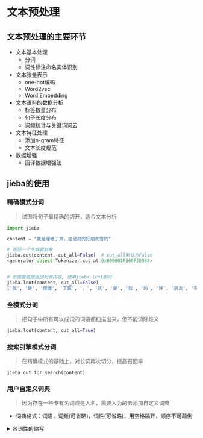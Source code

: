 # 文本预处理

## 文本预处理的主要环节

- 文本基本处理
  - 分词
  - 词性标注命名实体识别
- 文本张量表示
  - one-hot编码
  - Word2vec
  - Word Embedding
- 文本语料的数据分析
  - 标签数量分布
  - 句子长度分布
  - 词频统计与关键词词云
- 文本特征处理
  - 添加n-gram特征
  - 文本长度规范
- 数据增强
  - 回译数据增强法

## jieba的使用

### 精确模式分词

> 试图将句子最精确的切开，适合文本分析

```python
import jieba

content = "我是理塘丁真，这是我的好朋友雪豹"

# 返回一个生成器对象
jieba.cut(content, cut_all=False)  # cut_all默认为False
<generator object Tokenizer.cut at 0x000001F360F2E980>


# 若需要直接返回列表内容, 使用jieba.lcut即可
jieba.lcut(content, cut_all=False)
['我', '是', '理塘', '丁真', '，', '这', '是', '我', '的', '好', '朋友', '雪豹']

```

### 全模式分词

> 把句子中所有可以成词的词语都扫描出来，但不能消除歧义

```py
jieba.lcut(content, cut_all=True)
```

### 搜索引擎模式分词

> 在精确模式的基础上，对长词再次切分，提高召回率

```pyt
jieba.cut_for_search(content)
```

### 用户自定义词典

> 因为存在一些专有名词或是人名，需要人为的去添加自定义词典

- 词典格式：词语，词频(可省略)，词性(可省略)，用空格隔开，顺序不可颠倒

<details>
<summary> 各词性的缩写 </summary>
<p>
    <summary> 名词 (n): </summary>
    <p>
        - 普通名词 (n): 一般的名词，如 "书"、"猫"。
    </p>
    <p>
        - 专有名词 (nr): 特定的人名、地名，如 "北京"、"李白"。
    </p>
    <p>
        - 机构名 (ni): 机构、组织名，如 "中国科学院"。
    </p>
    <p>
        - 地名 (ns): 地理名称，如 "长江"。
    </p>
    <p>
        - 其他名词 (nz): 其他类型的名词，如 "第七"。
    </p>
    </p>
<p>
    <summary> 动词 (v): </summary>
    <p>
        - 动词 (v): 一般动词，如 "跑"、"吃"。
    </p>
    <p>
        - 及物动词 (vg): 及物动词，如 "看"。
    </p>
    <p>
        - 不及物动词 (vi): 不及物动词，如 "来"。
    </p>
    </p>
<p>
    <summary> 形容词 (a): </summary>
    <p>
        - 形容词 (a): 一般形容词，如 "高"、"美丽"。
    </p>
    <p>
        - 副词 (ad): 修饰动词或形容词的词，如 "非常"、"很"。
    </p>
    </p>
<p>
    <summary> 副词 (d): </summary>
    <p>
        - 副词 (d): 修饰动词、形容词等，表示程度、时间、频率等。
    </p>
    </p>
<p>
    <summary> 介词 (p): </summary>
    <p>
        - 介词 (p): 引导介词短语，如 "在"、"从"。
    </p>
    </p>
<p>
    <summary> 连词 (c): </summary>
    <p>
        - 连词 (c): 用于连接词、短语或句子，如 "和"、"但是"。
    </p>
    </p>
<p>
    <summary> 助词 (u): </summary>
    <p>
        - 助词 (u): 语法助词，如 "的"、"了"、"着"。
    </p>
    </p>
<p>
    <summary> 代词 (r): </summary>
    <p>
        - 代词 (r): 代替名词的词，如 "我"、"你"、"他"。
    </p>
    </p>
<p>
    <summary> 数词 (m): </summary>
    <p>
        - 数词 (m): 表示数量的词，如 "一"、"二"、"百"。
    </p>
    </p>
<p>
    <summary> 量词 (q): </summary>
    <p>
        - 量词 (q): 与名词搭配使用的词，如 "个"、"本"、"张"。
    </p>
    </p>
<p>
    <summary> 叹词 (e): </summary>
    <p>
        - 叹词 (e): 表达感情、态度的词，如 "啊"、"哎"。
    </p>
    </p>
<p>
    <summary> 时间词 (t): </summary>
    <p>
        - 时间词 (t): 表示时间的词，如 "昨天"、"明天"。
    </p>
    </p>
<p>
    <summary> 其他 (x): </summary>
    <p>
        - 其他 (x): 无法归类的词，如 "呵呵"、"哈"。
    </p>
    </p>

- 词典样式如下

```pyt
快船队 13 nr
理塘丁真 5 nr
我测 13 v
```

- 加载

```pytho
jieba.load_userdict("... .txt")
```

## hanlp的使用

> 流行中英文处理工具包，基于tensorflow2.0

### 查看模型

```pyt
import hanlp

r = hanlp.pretrained.tok.ALL

for k in r.keys():
    print(k)
```

### 对中文分词

```pytho
import hanlp

tok = hanlp.load(hanlp.pretrained.tok.COARSE_ELECTRA_SMALL_ZH)
r = tok(['我是理塘丁真，这是我的好朋友芝士雪豹'])

print(r)
```

### 并行分词

> 无论是CPU还是GPU，同时传入多个句子都将并行分词。也就是说，仅花费一个句子的时间就可以处理多个句子。然而工作研究中的文本通常是一篇文档，而不是许多句子。此时可以利用HanLP提供的分句功能和流水线模式优雅应对，既能处理长文本又能并行化。只需创建一个流水线pipeline，第一级管道分句，第二级管道分词

```pyto
tok = hanlp.load(hanlp.pretrained.tok.COARSE_ELECTRA_SMALL_ZH)
HanLP = hanlp.pipeline() \
		.append(hanlp.utils.rules.split_sentence) \
		.append(tok)

r = HanLP('欢迎来到江西理工大学。我们的校训是“志存高远，责任为先”。')
print(r)
```

### 自定义字典

- 强制模式 - dict_force

```pyt
import hanlp

tok = hanlp.load(hanlp.pretrained.tok.COARSE_ELECTRA_SMALL_ZH)
tok.dict_force = {'川普'}  # 强制输出

r = tok('今天我和川普通电话')
print(r)
```

**但是有的时候强制输出会导致歧义。而自定义语句越长，越不容易发生歧义**

```py
tok = hanlp.load(hanlp.pretrained.tok.COARSE_ELECTRA_SMALL_ZH)
tok.dict_force = {'川普通电话': ['川普', '通', '电话']}  # 强制输出

r = tok('今天我和川普通电话', '银川普通人与川普通电话讲四川普通话')
print(r)
```

```py
import hanlp

tok = hanlp.load(hanlp.pretrained.tok.COARSE_ELECTRA_SMALL_ZH)
tok.dict_force = tok.dict_combine = None

r = tok(['今天我和川普通电话', '银川普通人与川普通电话讲四川普通话', '川普是美国总统'])
print(r)

```

**在上面这个例子中，并没有对词典中的’川普‘施加任何影响，但丰富的上下文促进了神经网络对语境的理解，使其得出了正确的结果**

- 合并模式 - dict_combine

> 合并模式的优先级低于统计模型，即dict_combine会在统计模型的分词结果上执行最长匹配并合并匹配到的词条。一般情况下，推荐使用该模式。比如加入”美国总统“后会合并[”美国”，“总统”]，而并不会合并[’美国‘，’总‘，’统筹部‘]为[’美国总统’，‘筹部’]

```py
tok = hanlp.load(hanlp.pretrained.tok.COARSE_ELECTRA_SMALL_ZH)
tok.dict_force = None
tok.dict_combine = {'美国总统'}

r = tok(['川普是美国总统', '美国总统筹部部长是谁'])
```

- 空格单词

> 含有空格，制表符等(Transformer tokenizer去掉的字符)的词语需要用tuple的形式提供：

```py
tok.dict_combine = {('iPad', 'Pro'), '2个空格'}  # 其中'()'内的是空格单词的内容
tok("如何评价iPad Pro?iPad  Pro有2个空格")  # 输出的'iPadPro'会是一个整体而不分开
```

### 单词位置 - config.output_spans

> HanLP支持每个单词在文本的原始位置，以便用于搜索引擎等场所。在词法分析中，非语素字符(空格，换行，制表符等)会被剔除，此时需要额外的位置信息才能定位每个单词

```py
tok.config.output_spans = True
r = tok(['欢迎来到江西理工大学。我们的校训是“志存高远，责任为先”。'])

[out]:[[['欢迎', 0, 2], ['来到', 2, 4], ['江西理工大学', 4, 10], ['。', 10, 11], 
['我们', 11, 13], ['的', 13, 14], ['校训', 14, 16], ['是', 16, 17], ['“', 17, 18], 
['志存高远', 18, 22], ['，', 22, 23], ['责任', 23, 25], ['为', 25, 26], ['先', 26, 27], 
['”', 27, 28], ['。', 28, 29]]]
```

**返回格式为三元组(单词，单词的起始下标，终止下标**

### 词性标注

> 词性标注任务的输入为已分词的一个或多个句子

```py
pos = hanlp.load(hanlp.pretrained.pos.CTB9_POS_ELECTRA_SMALL)
result = pos(["我", "的", "希望", "是", "希望", "张晚霞", "的", "背影", "被", "晚霞", "映红", "。"])
```

**其中的两个”希望“的词性不同**

- 自定义词典 - dict_tags

```py
pos.dict_tags = {'HanLP': 'state-of-the-art-tool'}
pos(["HanLP", "为", ...])

[out]:['state-of-the-art-tool',
 'P',
...
]

pos.dict_tags = {('的', '希望'): ('补语成分', '名词'), '希望': '动词'}
pos(["我", "的", "希望", "是", "希望", "张晚霞", "的", "背影", "被", "晚霞", "映红", "。"])

[out]:
['PN', '补语成分', '名词', 'VC', '动词', 'NR', 'DEG', 'NN', 'LB', 'NR', 'VV', 'PU']
```

### 命名实体识别

> 命名实体识别任务的输入为已分词的句子

```py
ner = hanlp.load(hanlp.pretrained.ner.MSRA_NER_ELECTRA_SMALL_ZH)
print(ner([["2021年", "HanLPv2.1", "为", "生产", "环境", "带来", "次", "世代", "最", "先进", "的", "多", "语种", "NLP", "技术", "。"], ["阿婆主", "来到", "北京", "立方庭", "参观", "自然", "语义", "科技", "公司", "。"]], 
tasks='ner*'))

[out]:[[('2021年', 'DATE', 0, 1)], [('北京', 'LOCATION', 2, 3), 
('立方庭', 'LOCATION', 3, 4), ('自然语义科技公司', 'ORGANIZATION', 5, 9)]]
```

**每个四元组表示 [命名实体，类型标签，起始下标，终止下标] ，下标指的是命名实体在单词数组中的下标**

- 自定义词典

  - 白名单词典 - dict_whitelist

  > 白名单词典中的词语会被尽量输出。当然，以HanLP统计为主，词典的优先级很低

  ```py
  ner.dict_whitelist = {'午饭后': 'TIME'}
  ner(['2021年', '测试', '高血压', '是', '138', '，', '时间', '是', '午饭', '后', '2点45', '，', '低血压', '是', '44'])
  
  [out]:[('2021年', 'DATE', 0, 1),
   ('138', 'INTEGER', 4, 5),
   ('午饭后', 'TIME', 8, 10),
   ('2点45', 'TIME', 10, 11),
   ('44', 'INTEGER', 14, 15)]
  ```

  - 强制词典

  > 直接干预统计模型预测的标签，拿到最高优先级的权限

  ```py
  ner.dict_tags = {('名字', '叫', '金华'): ('O', 'O', 'S-PERSON')}
  ner(['他', '在', '浙江', '金华', '出生', '，', '他', '的', '名字', '叫', '金华', '。'])
  
  [out]:[('浙江', 'LOCATION', 2, 3), ('金华', 'LOCATION', 3, 4), ('金华', 'PERSON', 10, 11)]
  ```

  - 黑名单词典 - dict_blacklist

  > 黑名单中的词语绝不会被当作命名实体

  ```py
  ner.dict_blacklist = {'金华'}
  ner(['他', '在', '浙江', '金华', '出生', '，', '他', '的', '名字', '叫', '金华', '。'])
  
  [out]:[('浙江', 'LOCATION', 2, 3)]
  ```

  